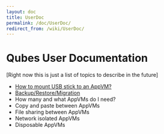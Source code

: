 ```yaml
---
layout: doc
title: UserDoc
permalink: /doc/UserDoc/
redirect_from: /wiki/UserDoc/
---
```


Qubes User Documentation
========================

[Right now this is just a list of topics to describe in the future]

-   [How to mount USB stick to an AppVM?](/doc/StickMounting)
-   [Backup/Restore/Migration](/doc/BackupRestore)
-   How many and what AppVMs do I need?
-   Copy and paste between AppVMs
-   File sharing between AppVMs
-   Network isolated AppVMs
-   Disposable AppVMs

